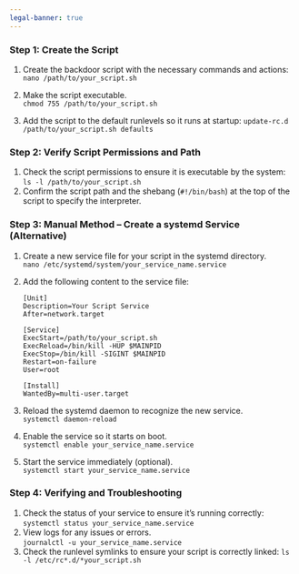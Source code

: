 ```yaml
---
legal-banner: true
---
```


### **Step 1: Create the Script**

1.  Create the backdoor script with the necessary commands and actions:
    `nano /path/to/your_script.sh`
    
2.  Make the script executable.  
    `chmod 755 /path/to/your_script.sh`
    
3.  Add the script to the default runlevels so it runs at startup:
    `update-rc.d /path/to/your_script.sh defaults`
    

### **Step 2: Verify Script Permissions and Path**

1.  Check the script permissions to ensure it is executable by the system:
    `ls -l /path/to/your_script.sh`
2.  Confirm the script path and the shebang (`#!/bin/bash`) at the top of the script to specify the interpreter.

### **Step 3: Manual Method – Create a systemd Service (Alternative)**

1.  Create a new service file for your script in the systemd directory.  
    `nano /etc/systemd/system/your_service_name.service`
    
2.  Add the following content to the service file:
    
    ```
    [Unit]
    Description=Your Script Service
    After=network.target
    
    [Service]
    ExecStart=/path/to/your_script.sh
    ExecReload=/bin/kill -HUP $MAINPID
    ExecStop=/bin/kill -SIGINT $MAINPID
    Restart=on-failure
    User=root
    
    [Install]
    WantedBy=multi-user.target
    ```
    
3.  Reload the systemd daemon to recognize the new service.  
    `systemctl daemon-reload`
    
4.  Enable the service so it starts on boot.  
    `systemctl enable your_service_name.service`
    
5.  Start the service immediately (optional).  
    `systemctl start your_service_name.service`
    

### **Step 4: Verifying and Troubleshooting**

1.  Check the status of your service to ensure it’s running correctly:
    `systemctl status your_service_name.service`
2.  View logs for any issues or errors.  
    `journalctl -u your_service_name.service`
3.  Check the runlevel symlinks to ensure your script is correctly linked:
    `ls -l /etc/rc*.d/*your_script.sh`